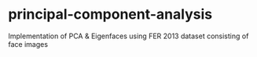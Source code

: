 # principal-component-analysis

Implementation of PCA & Eigenfaces using FER 2013 dataset consisting of face images
